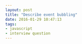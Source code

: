 ```yaml
---
layout: post
title: "Describe event bubbling"
date: 2016-01-29 10:47:13
tags:
- javascript
- interview question
---
```


